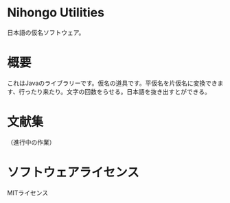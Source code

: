 # Nihongo Utilities
日本語の仮名ソフトウェア。

# 概要
これはJavaのライブラリーです。仮名の道具です。平仮名を片仮名に変換できます、行ったり来たり。文字の回数をらせる。日本語を抜き出すとができる。

# 文献集
（進行中の作業）

# ソフトウェアライセンス
MITライセンス